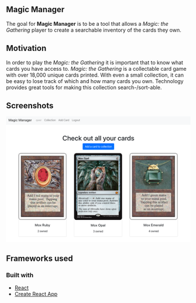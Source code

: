 ## Magic Manager
The goal for **Magic Manager** is to be a tool that allows a *Magic: the Gathering* player to create a searchable inventory of the cards they own. 

## Motivation
In order to play the *Magic: the Gathering* it is important that to know what cards you have access to. *Magic: the Gathering* is a collectable card game with over 18,000 unique cards printed. With even a small collection, it can be easy to lose track of which and how many cards you own. Technology provides great tools for making this collection search-/sort-able.


## Screenshots
![Collection Page](./public/collection_screenshot.png)

## Frameworks used
### Built with
- [React](https://reactjs.org/)
- [Create React App](https://github.com/facebook/create-react-app)

